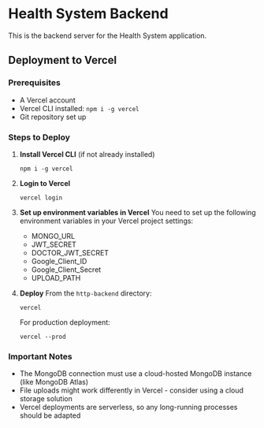 # Health System Backend

This is the backend server for the Health System application.

## Deployment to Vercel

### Prerequisites
- A Vercel account
- Vercel CLI installed: `npm i -g vercel`
- Git repository set up

### Steps to Deploy

1. **Install Vercel CLI** (if not already installed)
   ```
   npm i -g vercel
   ```

2. **Login to Vercel**
   ```
   vercel login
   ```

3. **Set up environment variables in Vercel**
   You need to set up the following environment variables in your Vercel project settings:
   - MONGO_URL
   - JWT_SECRET
   - DOCTOR_JWT_SECRET
   - Google_Client_ID
   - Google_Client_Secret
   - UPLOAD_PATH

4. **Deploy**
   From the `http-backend` directory:
   ```
   vercel
   ```
   
   For production deployment:
   ```
   vercel --prod
   ```

### Important Notes
- The MongoDB connection must use a cloud-hosted MongoDB instance (like MongoDB Atlas)
- File uploads might work differently in Vercel - consider using a cloud storage solution
- Vercel deployments are serverless, so any long-running processes should be adapted 